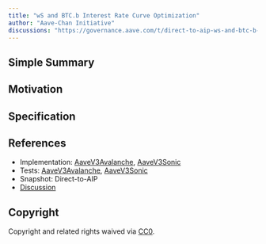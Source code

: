 ```yaml
---
title: "wS and BTC.b Interest Rate Curve Optimization"
author: "Aave-Chan Initiative"
discussions: "https://governance.aave.com/t/direct-to-aip-ws-and-btc-b-interest-rate-curve-optimization/21962"
---
```


## Simple Summary

## Motivation

## Specification

## References

- Implementation: [AaveV3Avalanche](https://github.com/bgd-labs/aave-proposals-v3/blob/main/src/20250617_Multi_WSAndBTCBInterestRateCurveOptimization/AaveV3Avalanche_WSAndBTCBInterestRateCurveOptimization_20250617.sol), [AaveV3Sonic](https://github.com/bgd-labs/aave-proposals-v3/blob/main/src/20250617_Multi_WSAndBTCBInterestRateCurveOptimization/AaveV3Sonic_WSAndBTCBInterestRateCurveOptimization_20250617.sol)
- Tests: [AaveV3Avalanche](https://github.com/bgd-labs/aave-proposals-v3/blob/main/src/20250617_Multi_WSAndBTCBInterestRateCurveOptimization/AaveV3Avalanche_WSAndBTCBInterestRateCurveOptimization_20250617.t.sol), [AaveV3Sonic](https://github.com/bgd-labs/aave-proposals-v3/blob/main/src/20250617_Multi_WSAndBTCBInterestRateCurveOptimization/AaveV3Sonic_WSAndBTCBInterestRateCurveOptimization_20250617.t.sol)
- Snapshot: Direct-to-AIP
- [Discussion](https://governance.aave.com/t/direct-to-aip-ws-and-btc-b-interest-rate-curve-optimization/21962)

## Copyright

Copyright and related rights waived via [CC0](https://creativecommons.org/publicdomain/zero/1.0/).
